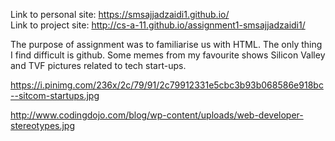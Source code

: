 Link to personal site: https://smsajjadzaidi1.github.io/ <br>
Link to project site: http://cs-a-11.github.io/assignment1-smsajjadzaidi1/

The purpose of assignment was to familiarise us with HTML.
The only thing I find difficult is github.
Some memes from my favourite shows Silicon Valley and TVF pictures related to tech start-ups. 

https://i.pinimg.com/236x/2c/79/91/2c79912331e5cbc3b93b068586e918bc--sitcom-startups.jpg

http://www.codingdojo.com/blog/wp-content/uploads/web-developer-stereotypes.jpg






